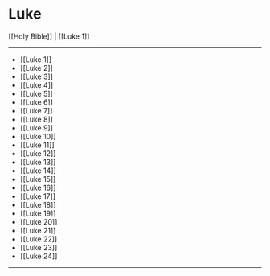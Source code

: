 # Luke

[[Holy Bible]] | [[Luke 1]]

---

- [[Luke 1]]
- [[Luke 2]]
- [[Luke 3]]
- [[Luke 4]]
- [[Luke 5]]
- [[Luke 6]]
- [[Luke 7]]
- [[Luke 8]]
- [[Luke 9]]
- [[Luke 10]]
- [[Luke 11]]
- [[Luke 12]]
- [[Luke 13]]
- [[Luke 14]]
- [[Luke 15]]
- [[Luke 16]]
- [[Luke 17]]
- [[Luke 18]]
- [[Luke 19]]
- [[Luke 20]]
- [[Luke 21]]
- [[Luke 22]]
- [[Luke 23]]
- [[Luke 24]]

---

